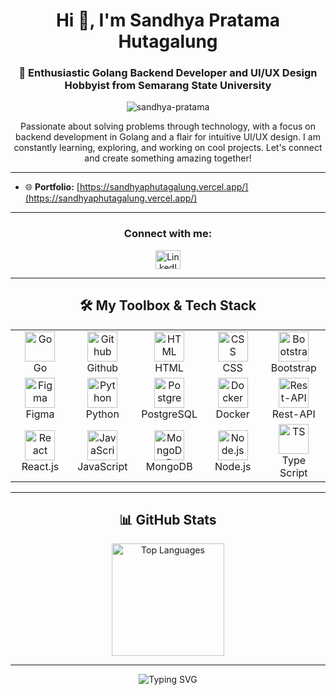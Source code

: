 <h1 align="center">Hi 👋, I'm Sandhya Pratama Hutagalung</h1>
<h3 align="center">🚀 Enthusiastic Golang Backend Developer and UI/UX Design Hobbyist from Semarang State University</h3>

<p align="center">
  <img src="https://komarev.com/ghpvc/?username=sandhya-pratama&label=Profile%20views&color=0e75b6&style=flat" alt="sandhya-pratama" />
</p>

<p align="center">
  Passionate about solving problems through technology, with a focus on backend development in Golang and a flair for intuitive UI/UX design. I am constantly learning, exploring, and working on cool projects. Let's connect and create something amazing together!
</p>

---

- 🌐 **Portfolio:** [https://sandhyaphutagalung.vercel.app/](https://sandhyaphutagalung.vercel.app/)

---

<h3 align="center">Connect with me:</h3>
<p align="center">
  <a href="https://www.linkedin.com/in/sandhyapratamahutagalung/" target="_blank" rel="noopener noreferrer">
    <img align="center" src="https://raw.githubusercontent.com/rahuldkjain/github-profile-readme-generator/master/src/images/icons/Social/linked-in-alt.svg" alt="LinkedIn" height="30" width="40" />
  </a>
</p>

---

<h2 align="center">🛠 My Toolbox & Tech Stack</h2>

<table align="center">
  <tr>
    <td align="center" width="96">
      <img src="https://skillicons.dev/icons?i=go" width="48" height="48" alt="Go" />
      <br>Go
    </td>
    <td align="center" width="96">
      <img src="https://skillicons.dev/icons?i=github" width="48" height="48" alt="Github" />
      <br>Github
    </td>
    <td align="center" width="96">
      <img src="https://skillicons.dev/icons?i=html" width="48" height="48" alt="HTML" />
      <br>HTML
    </td>
    <td align="center" width="96">
      <img src="https://skillicons.dev/icons?i=css" width="48" height="48" alt="CSS" />
      <br>CSS
    </td>
    <td align="center" width="96">
      <img src="https://skillicons.dev/icons?i=bootstrap" width="48" height="48" alt="Bootstrap" />
      <br>Bootstrap
    </td>
  </tr>
  <tr>
    <td align="center" width="96">
      <a href="#figma" target="_blank">
        <img src="https://cdn.iconscout.com/icon/free/png-256/figma-2296071-1912030.png" alt="Figma" width="48" height="48" />
      </a>
      <br>Figma
    </td>
    <td align="center" width="96">
      <img src="https://techstack-generator.vercel.app/python-icon.svg" alt="Python" width="48" height="48" />
      <br>Python
    </td>
    <td align="center" width="96">
      <img src="https://skillicons.dev/icons?i=postgres" width="48" height="48" alt="Postgres" />
      <br>PostgreSQL
    </td>
    <td align="center" width="96">
      <img src="https://techstack-generator.vercel.app/docker-icon.svg" width="48" height="48" alt="Docker" />
      <br>Docker
    </td>
    <td align="center" width="96">
      <img src="https://techstack-generator.vercel.app/restapi-icon.svg" width="48" height="48" alt="Rest-API" />
      <br>Rest-API
    </td>
  </tr>
  <tr>
    <td align="center" width="96">
      <img src="https://skillicons.dev/icons?i=react" width="48" height="48" alt="React" />
      <br>React.js
    </td>
    <td align="center" width="96">
      <img src="https://skillicons.dev/icons?i=javascript" width="48" height="48" alt="JavaScript" />
      <br>JavaScript
    </td>
    <td align="center" width="96">
      <img src="https://skillicons.dev/icons?i=mongodb" width="48" height="48" alt="MongoDB" />
      <br>MongoDB
    </td>
    <td align="center" width="96">
      <img src="https://skillicons.dev/icons?i=nodejs" width="48" height="48" alt="Node.js" />
      <br>Node.js
    </td>
    <td align="center" width="96">
      <img src="https://vmsoftwarehouse.com/wp-content/uploads/2022/06/header-typescript.svg" width="48" height="48" alt="TS" />
      <br>Type Script
    </td>
  </tr>
</table>


---

<h2 align="center">📊 GitHub Stats</h2>

<div align="center">
  <img src="https://github-readme-stats.vercel.app/api/top-langs/?username=Sandhya-pratama&layout=compact&theme=dracula&hide_border=false" height="180" alt="Top Languages" />
</div>

---

<div align="center">
  <img src="https://readme-typing-svg.demolab.com?font=Fira+Code&size=21&duration=2500&pause=500&color=7D8FFF&width=435&lines=Backend+Developer+%7C+Golang+Enthusiast+%7C+Tech+Learner;Let's+Build+Something+Amazing+Together!;I+Love+Coding+and+Designing!" alt="Typing SVG">
</div>
